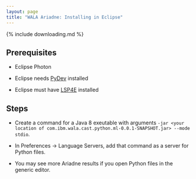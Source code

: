 ```yaml
---
layout: page
title: "WALA Ariadne: Installing in Eclipse"
---
```


{% include downloading.md %}

## Prerequisites

* Eclipse Photon

* Eclipse needs [PyDev](http://www.pydev.org/) installed

* Eclipse must have
  [LSP4E](https://projects.eclipse.org/projects/technology.lsp4e) installed

## Steps

* Create a command for a Java 8 exeutable with arguments `-jar <your
  location of com.ibm.wala.cast.python.ml-0.0.1-SNAPSHOT.jar> --mode stdio`.

* In Preferences -> Language Servers, add that command as a server for
Python files.

* You may see more Ariadne results if you open Python files in the generic editor.
